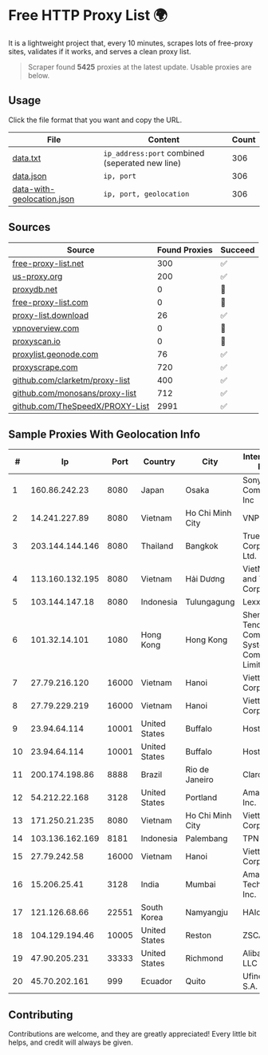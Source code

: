 
# Free HTTP Proxy List 🌍

It is a lightweight project that, every 10 minutes, scrapes lots of free-proxy sites, validates if it works, and serves a clean proxy list.


> Scraper found **5425** proxies at the latest update. Usable proxies are below.

## Usage

Click the file format that you want and copy the URL.


|File|Content|Count|
|----|-------|-----|
|[data.txt](https://raw.githubusercontent.com/themiralay/Proxy-List-World/master/data.txt)|`ip_address:port` combined (seperated new line)|306|
|[data.json](https://raw.githubusercontent.com/themiralay/Proxy-List-World/master/data.json)|`ip, port`|306|
|[data-with-geolocation.json](https://raw.githubusercontent.com/themiralay/Proxy-List-World/master/data-with-geolocation.json)|`ip, port, geolocation`|306|

## Sources

|Source|Found Proxies|Succeed|
|------|-------------|-------|
|[free-proxy-list.net](https://free-proxy-list.net)|300|✅|
|[us-proxy.org](https://www.us-proxy.org)|200|✅|
|[proxydb.net](http://proxydb.net)|0|🚫|
|[free-proxy-list.com](https://free-proxy-list.com/?page=&port=&type%5B%5D=http&type%5B%5D=https&up_time=0&search=Search)|0|🚫|
|[proxy-list.download](https://www.proxy-list.download/HTTP)|26|✅|
|[vpnoverview.com](https://vpnoverview.com/privacy/anonymous-browsing/free-proxy-servers)|0|🚫|
|[proxyscan.io](https://www.proxyscan.io)|0|🚫|
|[proxylist.geonode.com](https://proxylist.geonode.com/api/proxy-list?limit=300&page=1&sort_by=lastChecked&sort_type=desc&protocols=http,https)|76|✅|
|[proxyscrape.com](https://api.proxyscrape.com/v2/?request=displayproxies&protocol=http&timeout=10000&country=all&ssl=all&anonymity=all)|720|✅|
|[github.com/clarketm/proxy-list](https://raw.githubusercontent.com/clarketm/proxy-list/master/proxy-list-raw.txt)|400|✅|
|[github.com/monosans/proxy-list](https://raw.githubusercontent.com/monosans/proxy-list/main/proxies/http.txt)|712|✅|
|[github.com/TheSpeedX/PROXY-List](https://raw.githubusercontent.com/TheSpeedX/PROXY-List/master/http.txt)|2991|✅|


## Sample Proxies With Geolocation Info

|#|Ip|Port|Country|City|Internet Service Provider|
|-|--|----|-------|----|-------------------------|
|1|160.86.242.23|8080|Japan|Osaka|Sony Network Communications Inc|
|2|14.241.227.89|8080|Vietnam|Ho Chi Minh City|VNPT|
|3|203.144.144.146|8080|Thailand|Bangkok|True Internet Corporation CO. Ltd.|
|4|113.160.132.195|8080|Vietnam|Hải Dương|VietNam Post and Telecom Corporation|
|5|103.144.147.18|8080|Indonesia|Tulungagung|Lexxa Data|
|6|101.32.14.101|1080|Hong Kong|Hong Kong|Shenzhen Tencent Computer Systems Company Limited|
|7|27.79.216.120|16000|Vietnam|Hanoi|Viettel Corporation|
|8|27.79.229.219|16000|Vietnam|Hanoi|Viettel Corporation|
|9|23.94.64.114|10001|United States|Buffalo|HostPapa|
|10|23.94.64.114|10001|United States|Buffalo|HostPapa|
|11|200.174.198.86|8888|Brazil|Rio de Janeiro|Claro S.A|
|12|54.212.22.168|3128|United States|Portland|Amazon.com, Inc.|
|13|171.250.21.235|8080|Vietnam|Ho Chi Minh City|Viettel Corporation|
|14|103.136.162.169|8181|Indonesia|Palembang|TPN-LINK|
|15|27.79.242.58|16000|Vietnam|Hanoi|Viettel Corporation|
|16|15.206.25.41|3128|India|Mumbai|Amazon Technologies Inc.|
|17|121.126.68.66|22551|South Korea|Namyangju|HAIonNet|
|18|104.129.194.46|10005|United States|Reston|ZSCALER, INC.|
|19|47.90.205.231|33333|United States|Richmond|Alibaba.com LLC|
|20|45.70.202.161|999|Ecuador|Quito|Ufinet Panama S.A.|



## Contributing

Contributions are welcome, and they are greatly appreciated! Every
little bit helps, and credit will always be given.

